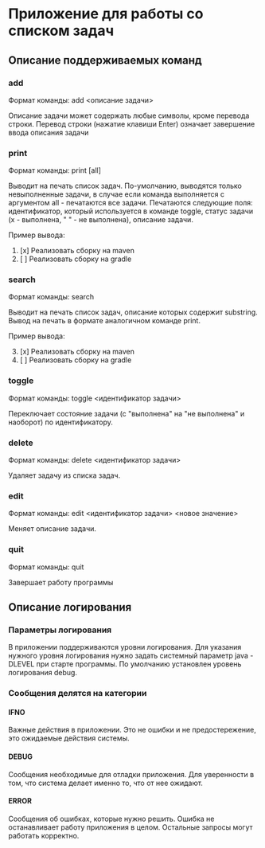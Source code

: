 # Приложение для работы со списком задач
## Описание поддерживаемых команд
### add
Формат команды: add <описание задачи>

Описание задачи может содержать любые символы, кроме перевода строки. Перевод строки (нажатие клавиши Enter) означает завершение ввода описания задачи

### print

Формат команды: print [all]

Выводит на печать список задач. По-умолчанию, выводятся только невыполненные задачи, в случае если команда выполняется с аргументом all - печатаются все задачи. Печатаются следующие поля: идентификатор, который используется в команде toggle, статус задачи (x - выполнена, " " - не выполнена), описание задачи.

Пример вывода:

1. [x] Реализовать сборку на maven
2. [ ] Реализовать сборку на gradle

### search

Формат команды: search <substring>

Выводит на печать список задач, описание которых содержит substring. Вывод на печать в формате аналогичном команде print.

Пример вывода:

3. [x] Реализовать сборку на maven
8. [ ] Реализовать сборку на gradle


### toggle

Формат команды: toggle <идентификатор задачи>

Переключает состояние задачи (с "выполнена" на "не выполнена" и наоборот) по идентификатору. 


### delete

Формат команды: delete <идентификатор задачи>

Удаляет задачу из списка задач.


### edit

Формат команды: edit <идентификатор задачи> <новое значение>

Меняет описание задачи. 


### quit

Формат команды: quit

Завершает работу программы

## Описание логирования

### Параметры логирования

В приложении поддерживаются уровни логирования. Для указания нужного уровня логирования нужно задать системный параметр java -DLEVEL при старте программы. По умолчанию установлен уровень логирования debug.

### Сообщения делятся на категории

#### IFNO

Важные действия в приложении. Это не ошибки и не предостережение, это ожидаемые действия системы.

#### DEBUG

Сообщения необходимые для отладки приложения. Для уверенности в том, что система делает именно то, что от нее ожидают.

#### ERROR

Сообщения об ошибках, которые нужно решить. Ошибка не останавливает работу приложения в целом. Остальные запросы могут работать корректно.